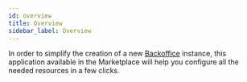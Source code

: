 ```yaml
---
id: overview
title: Overview
sidebar_label: Overview
---
```

In order to simplify the creation of a new [Backoffice](../../business_suite/backoffice/overview) 
instance, this application available in the Marketplace will help you configure all the needed resources in a few clicks.
